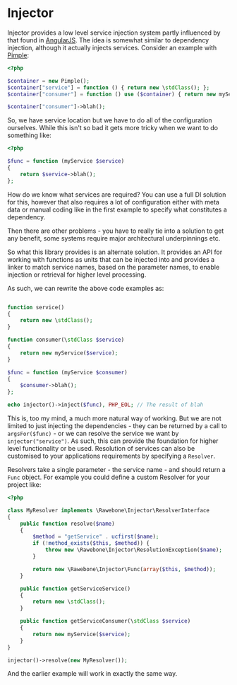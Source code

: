 # Injector

Injector provides a low level service injection system partly influenced by
that found in [AngularJS](https://angularjs.org). The idea is somewhat
similar to dependency injection, although it actually injects services.
Consider an example with [Pimple](https://github.com/fabpot/pimple):

```php
<?php

$container = new Pimple();
$container["service"] = function () { return new \stdClass(); };
$container["consumer"] = function () use ($container) { return new myService($container["service"]); };

$container["consumer"]->blah();

```

So, we have service location but we have to do all of the configuration ourselves.
While this isn't so bad it gets more tricky when we want to do something like:

```php
<?php

$func = function (myService $service)
{
    return $service->blah();
};

```

How do we know what services are required? You can use a full DI solution for
this, however that also requires a lot of configuration either with meta data
or manual coding like in the first example to specify what constitutes a
dependency.

Then there are other problems - you have to really tie into a solution to get
any benefit, some systems require major architectural underpinnings etc.

So what this library provides is an alternate solution. It provides an API
for working with functions as units that can be injected into and provides
a linker to match service names, based on the parameter names, to enable
injection or retrieval for higher level processing.

As such, we can rewrite the above code examples as:

```php

function service()
{
    return new \stdClass();
}

function consumer(\stdClass $service)
{
    return new myService($service);
}

$func = function (myService $consumer)
{
    $consumer->blah();
};

echo injector()->inject($func), PHP_EOL; // The result of blah

```

This is, too my mind, a much more natural way of working. But we are
not limited to just injecting the dependencies - they can be returned
by a call to `argsFor($func)` - or we can resolve the service we want
by `injector("service")`. As such, this can provide the foundation
for higher level functionality or be used. Resolution of services
can also be customised to your applications requirements by specifying
a `Resolver`.

Resolvers take a single parameter - the service name - and should return
a `Func` object. For example you could define a custom Resolver for your
project like:

```php
<?php

class MyResolver implements \Rawebone\Injector\ResolverInterface
{
    public function resolve($name)
    {
        $method = "getService" . ucfirst($name);
        if (!method_exists($this, $method)) {
            throw new \Rawebone\Injector\ResolutionException($name);
        }

        return new \Rawebone\Injector\Func(array($this, $method));
    }

    public function getServiceService()
    {
        return new \stdClass();
    }

    public function getServiceConsumer(\stdClass $service)
    {
        return new myService($service);
    }
}

injector()->resolve(new MyResolver());

```

And the earlier example will work in exactly the same way.

